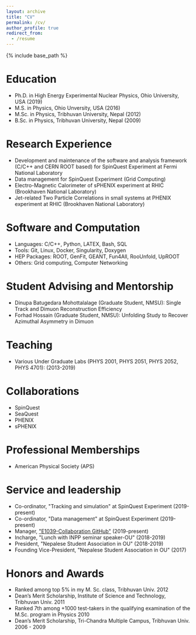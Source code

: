 ```yaml
---
layout: archive
title: "CV"
permalink: /cv/
author_profile: true
redirect_from:
  - /resume
---
```


{% include base_path %}

Education
======
* Ph.D. in High Energy Experimental Nuclear Physics, Ohio University, USA (2019)
* M.S. in Physics, Ohio Unversity, USA (2016)
* M.Sc. in Physics, Tribhuvan University, Nepal (2012)
* B.Sc. in Physics, Tribhuvan University, Nepal (2009)


Research Experience
======
* Development and maintenance of the software and analysis framework (C/C++ and CERN ROOT based) for SpinQuest Experiment at Fermi National Laboratory
* Data management for SpinQuest Experiment (Grid Computing)
* Electro-Magnetic Calorimeter of sPHENIX experiment at RHIC (Brookhaven National Laboratory)
* Jet-related Two Particle Correlations in small systems at PHENIX experiment at RHIC (Brookhaven National Laboratory)

<!-- 
* Summer 2015: Research Assistant
   * Github University
   * Duties included: Tagging issues
   * Supervisor: Professor Git

* Fall 2015: Research Assistant
   * Github University
   * Duties included: Merging pull requests
   * Supervisor: Professor Hub
-->

Software and Computation
======
* Languages: C/C++, Python, LATEX, Bash, SQL
* Tools: Git, Linux, Docker, Singularity, Doxygen
* HEP Packages: ROOT, GenFit, GEANT, Fun4All, RooUnfold, UpROOT
* Others: Grid computing, Computer Networking

<!-- 
* Skill 1
* Skill 2
   * Sub-skill 2.1
   * Sub-skill 2.2
   * Sub-skill 2.3
* Skill 3
-->
<!--
Publications
======
--->
<!-- 
  <ul>{% for post in site.publications %}
    {% include archive-single-cv.html %}
  {% endfor %}</ul>
-->
<!--
Talks
======
--->
<!-- 
  <ul>{% for post in site.talks %}
    {% include archive-single-talk-cv.html %}
  {% endfor %}</ul>
-->  

Student Advising and Mentorship
======
* Dinupa Batugedara Mohottalalage (Graduate Student, NMSU): Single Track and Dimuon Reconstruction Efficiency
* Forhad Hossain (Graduate Student, NMSU): Unfolding Study to Recover Azimuthal Asymmetry in Dimuon

Teaching 
======
* Various Under Graduate Labs (PHYS 2001, PHYS 2051, PHYS 2052, PHYS 4701): (2013-2019)

<!-- 
  <ul>{% for post in site.teaching %}
    {% include archive-single-cv.html %}
  {% endfor %}</ul>
-->

Collaborations
======
* SpinQuest
* SeaQuest
* PHENIX
* sPHENIX

Professional Memberships
======
* American Physical Society (APS)

Service and leadership
======
* Co-ordinator, "Tracking and simulation" at SpinQuest Experiment (2019-present)
* Co-ordinator, "Data management" at SpinQuest Experiment (2019-present)
* Manager, ["E1039-Collaboration GitHub"](https://github.com/E1039-Collaboration) (2019-present) 
* Incharge, "Lunch with INPP seminar speaker-OU" (2018-2019)
* President, "Nepalese Student Association in OU" (2018-2019)
* Founding Vice-President, "Nepalese Student Association in OU" (2017)

Honors and Awards
======
* Ranked among top 5% in my M. Sc. class, Tribhuvan Univ. 2012
* Dean’s Merit Scholarship, Institute of Science and Technology, Tribhuvan Univ. 2011
* Ranked 7th among +1000 test-takers in the qualifying examination of the M.Sc. program in Physics 2010
* Dean’s Merit Scholarship, Tri-Chandra Multiple Campus, Tribhuvan Univ. 2006 - 2009
